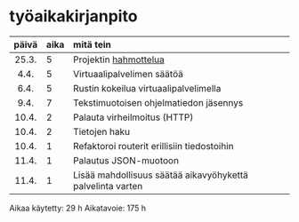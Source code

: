 # työaikakirjanpito

| päivä | aika | mitä tein  |
| :----:|:-----| :-----|
| 25.3. | 5    | Projektin [hahmottelua](hahmotelma.md) |
| 4.4.  | 5    | Virtuaalipalvelimen säätöä |
| 6.4.  | 5    | Rustin kokeilua virtuaalipalvelimella  |
| 9.4.  | 7    | Tekstimuotoisen ohjelmatiedon jäsennys |
| 10.4. | 2    | Palauta virheilmoitus (HTTP) |
| 10.4. | 2    | Tietojen haku |
| 10.4. | 1    | Refaktoroi routerit erillisiin tiedostoihin |
| 11.4. | 1    | Palautus JSON-muotoon |
| 11.4. | 1    | Lisää mahdollisuus säätää aikavyöhykettä palvelinta varten |

Aikaa käytetty: 29 h
Aikatavoie: 175 h